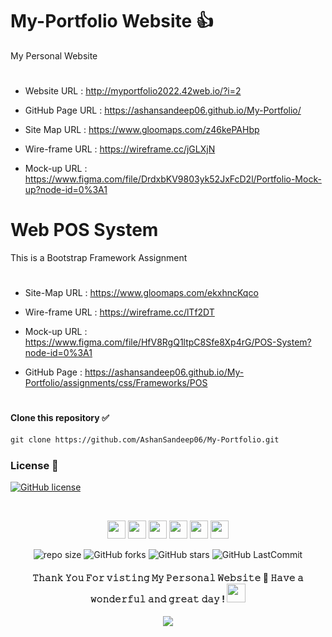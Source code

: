 # My-Portfolio Website 👍

My Personal Website
# 
* Website URL : http://myportfolio2022.42web.io/?i=2

* GitHub Page URL : https://ashansandeep06.github.io/My-Portfolio/

* Site Map URL : https://www.gloomaps.com/z46kePAHbp

* Wire-frame URL : https://wireframe.cc/jGLXjN

* Mock-up URL : https://www.figma.com/file/DrdxbKV9803yk52JxFcD2l/Portfolio-Mock-up?node-id=0%3A1
# 



# Web POS System

This is a Bootstrap Framework Assignment
# 
* Site-Map URL : https://www.gloomaps.com/ekxhncKqco

* Wire-frame URL : https://wireframe.cc/lTf2DT

* Mock-up URL : https://www.figma.com/file/HfV8RgQ1ltpC8Sfe8Xp4rG/POS-System?node-id=0%3A1

* GitHub Page : https://ashansandeep06.github.io/My-Portfolio/assignments/css/Frameworks/POS
# 

#### Clone this repository ✅
```md
git clone https://github.com/AshanSandeep06/My-Portfolio.git
```
###

### License 📝
[![GitHub license](https://img.shields.io/github/license/AshanSandeep06/My-Portfolio?&labelColor=black&color=3867d6&style=for-the-badge)](https://github.com/AshanSandeep06/My-Portfolio/blob/master/License.md)

<br>

</b>
</p>
<div align="center">

[<img height="29" src = "https://img.shields.io/badge/linkedin-000000.svg?&style=for-the-badge&logo=linkedin&logoColor=white" />][LinkedIn]
[<img height="29" src = "https://img.shields.io/badge/Facebook-000000.svg?&style=for-the-badge&logo=facebook&logoColor=white">][Facebook]
[<img height="29" src = "https://img.shields.io/badge/Whatsapp-000000.svg?&style=for-the-badge&logo=WhatsApp&logoColor=white">][WhatsApp]
[<img height="29" src = "https://img.shields.io/badge/twitter-000000.svg?&style=for-the-badge&logo=twitter&logoColor=white">][Twitter]
[<img height="29" src = "https://img.shields.io/badge/instragram-000000.svg?&style=for-the-badge&logo=instagram&logoColor=white">][Instragram]
[<img height="29" src = "https://img.shields.io/badge/reddit-000000.svg?&style=for-the-badge&logo=reddit&logoColor=white">][Reddit]

</div>

[linkedin]: https://www.linkedin.com/in/ashan-sandeep-248912212/

[Facebook]: https://www.facebook.com/azhan.sandeep/

[WhatsApp]: https://wa.me/0765631708

[Twitter]: https://twitter.com/Ashan__Sandeep

[Instragram]: https://www.instagram.com/____ashan______/

[Reddit]:https://www.reddit.com/user/Nightmare_436


<p align="center">

  
</p>

<div align="center">

![repo size](https://img.shields.io/github/repo-size/AshanSandeep06/My-Portfolio?label=Repo%20Size&style=for-the-badge&labelColor=black&color=20bf6b)
![GitHub forks](https://img.shields.io/github/forks/AshanSandeep06/My-Portfolio?&labelColor=black&color=0fb9b1&style=for-the-badge)
![GitHub stars](https://img.shields.io/github/stars/AshanSandeep06/My-Portfolio?&labelColor=black&color=f7b731&style=for-the-badge)
![GitHub LastCommit](https://img.shields.io/github/last-commit/AshanSandeep06/My-Portfolio?logo=github&labelColor=black&color=d1d8e0&style=for-the-badge)

</div>

<p align="center">
<b>


<h4 align="center">
𝚃𝚑𝚊𝚗𝚔 𝚈𝚘𝚞 𝙵𝚘𝚛 𝚟𝚒𝚜𝚝𝚒𝚗𝚐 𝙼𝚢 𝙿𝚎𝚛𝚜𝚘𝚗𝚊𝚕 𝚆𝚎𝚋𝚜𝚒𝚝𝚎 🤝
𝙷𝚊𝚟𝚎 𝚊 𝚠𝚘𝚗𝚍𝚎𝚛𝚏𝚞𝚕 𝚊𝚗𝚍 𝚐𝚛𝚎𝚊𝚝 𝚍𝚊𝚢 ! 

<img src="https://github.com/Mindula-Dilthushan/Mindula-Dilthushan/blob/master/assets/hi.gif" width="30px">

</h4>

<p align="center">
  <img src="https://capsule-render.vercel.app/api?type=waving&color=gradient&height=80&section=footer"/>
</p>
